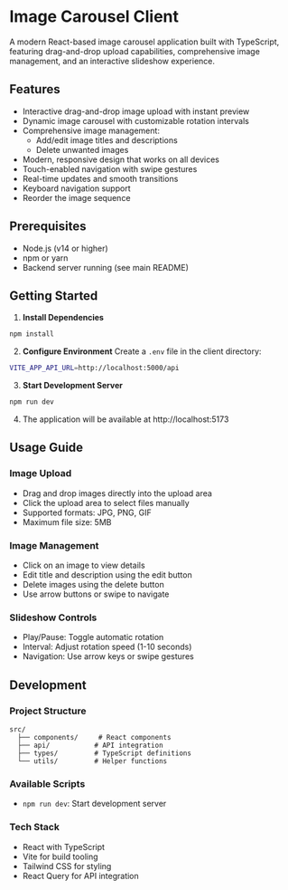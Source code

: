 # Image Carousel Client

A modern React-based image carousel application built with TypeScript, featuring drag-and-drop upload capabilities, comprehensive image management, and an interactive slideshow experience.

## Features

- Interactive drag-and-drop image upload with instant preview
- Dynamic image carousel with customizable rotation intervals
- Comprehensive image management:
  - Add/edit image titles and descriptions
  - Delete unwanted images
- Modern, responsive design that works on all devices
- Touch-enabled navigation with swipe gestures
- Real-time updates and smooth transitions
- Keyboard navigation support
- Reorder the image sequence

## Prerequisites

- Node.js (v14 or higher)
- npm or yarn
- Backend server running (see main README)

## Getting Started

1. **Install Dependencies**
```bash
npm install
```

2. **Configure Environment**
Create a `.env` file in the client directory:
```bash
VITE_APP_API_URL=http://localhost:5000/api
```

3. **Start Development Server**
```bash
npm run dev
```

4. The application will be available at http://localhost:5173

## Usage Guide

### Image Upload
- Drag and drop images directly into the upload area
- Click the upload area to select files manually
- Supported formats: JPG, PNG, GIF
- Maximum file size: 5MB

### Image Management
- Click on an image to view details
- Edit title and description using the edit button
- Delete images using the delete button
- Use arrow buttons or swipe to navigate

### Slideshow Controls
- Play/Pause: Toggle automatic rotation
- Interval: Adjust rotation speed (1-10 seconds)
- Navigation: Use arrow keys or swipe gestures

## Development

### Project Structure
```
src/
  ├── components/     # React components
  ├── api/           # API integration
  ├── types/         # TypeScript definitions
  └── utils/         # Helper functions
```

### Available Scripts
- `npm run dev`: Start development server

### Tech Stack
- React with TypeScript
- Vite for build tooling
- Tailwind CSS for styling
- React Query for API integration